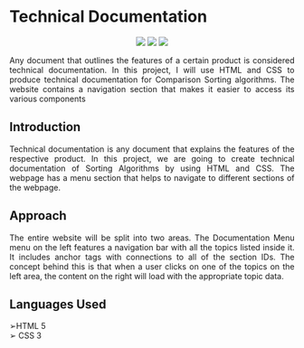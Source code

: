  <h1>Technical Documentation</h1>
 
 <p align="center">
<img src="https://img.shields.io/badge/Frontend-red">
<img src="https://img.shields.io/badge/Contributions-welcome-brightgreen">
<img src="https://badges.frapsoft.com/os/v1/open-source.svg?v=103">
</p>
 
 <p align="justify">
Any document that outlines the features of a certain product is considered technical documentation. In this project, I will use HTML and CSS to produce technical documentation for Comparison Sorting algorithms. The website contains a navigation section that makes it easier to access its various components
 </p>
 
 </p>
  
    
 </ol>
 <h2 id="intro">Introduction</h2>
 <p align="justify"> Technical documentation is any document that explains the features of the respective product. In this project, we are going to create technical documentation of Sorting Algorithms by using HTML and CSS. The webpage has a menu section that helps to navigate to different sections of the webpage.

<h2 id="scope">Approach</h2>
 <p align="justify">
The entire website will be split into two areas. The Documentation Menu menu on the left features a navigation bar with all the topics listed inside it. It includes anchor tags with connections to all of the section IDs. The concept behind this is that when a user clicks on one of the topics on the left area, the content on the right will load with the appropriate topic data.
</p>


<h2 id="req">Languages Used  </h2>
 <p align="justify">
  ➢HTML 5 <br>
  ➢ CSS 3  <br>
  
 </p>
 
 

